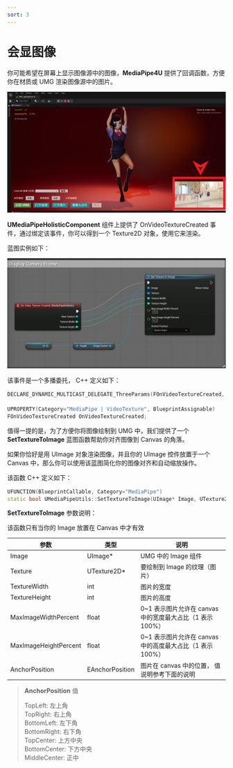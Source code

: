 ```yaml
---
sort: 3
---
```

# 会显图像

你可能希望在屏幕上显示图像源中的图像，**MediaPipe4U** 提供了回调函数，方便你在材质或 UMG 渲染图像源中的图片。

[![image callback](./images/texture_callback.jpg "Shiprock")](images/texture_callback.jpg)

**UMediaPipeHolisticComponent** 组件上提供了 OnVideoTextureCreated 事件，通过绑定该事件，你可以得到一个 Texture2D 对象，使用它来渲染。

蓝图实例如下：

[![OnVideoTextureCreated](./images/video_texture_created_event_blueprint.jpg "OnVideoTextureCreated")](images/video_texture_created_event_blueprint.jpg)


该事件是一个多播委托， C++ 定义如下：
```cpp
DECLARE_DYNAMIC_MULTICAST_DELEGATE_ThreeParams(FOnVideoTextureCreated, UTexture2D*, NewTexture, int, TextureWidth, int, TextureHeight);

UPROPERTY(Category="MediaPipe | VideoTexture", BlueprintAssignable)
FOnVideoTextureCreated OnVideoTextureCreated;
```


值得一提的是，为了方便你将图像绘制到 UMG 中，我们提供了一个 **SetTextureToImage** 蓝图函数帮助你对齐图像到 Canvas 的角落。   

如果你恰好是用 UImage 对象渲染图像，并且你的 UImage 控件放置于一个 Canvas 中，那么你可以使用该蓝图简化你的图像对齐和自动缩放操作。

该函数 C++ 定义如下：

```cpp
UFUNCTION(BlueprintCallable, Category="MediaPipe")
static bool UMediaPipeUtils::SetTextureToImage(UImage* Image, UTexture2D* Texture, int TextureWidth, int TextureHeight, float MaxImageWidthPercent, float MaxImageHeightPercent, EAnchorPosition AnchorPosition);
```
**SetTextureToImage** 参数说明：

该函数只有当你的 Image 放置在 Canvas 中才有效

| 参数 | 类型 | 说明 |
|------|-----|------|
|Image| UImage* | UMG 中的 Image 组件 |
|Texture| UTexture2D* | 要绘制到 Image 的纹理（图片）  |
|TextureWidth| int | 图片的宽度  |
|TextureHeight| int | 图片的高度  |
|MaxImageWidthPercent| float | 0~1 表示图片允许在 canvas 中的宽度最大占比（1 表示 100%）  |
|MaxImageHeightPercent| float | 0~1 表示图片允许在 canvas 中的高度最大占比（1 表示 100%）  |
|AnchorPosition| EAnchorPosition | 图片在 canvas 中的位置， 值说明参考下面的说明 |
   


>**AnchorPosition** 值
>
>TopLeft: 左上角    
>TopRight: 右上角   
>BottomLeft: 左下角   
>BottomRight: 右下角   
>TopCenter: 上方中央   
>BottomCenter: 下方中央   
>MiddleCenter: 正中